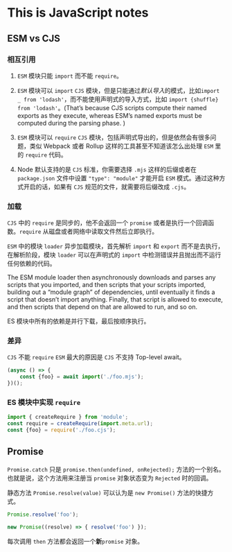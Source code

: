 # This is JavaScript notes
## ESM vs CJS
### 相互引用
1. `ESM` 模块只能 `import` 而不能 `require`。

2. `ESM` 模块可以 `import` `CJS` 模块，但是只能通过*默认导入*的模式，比如`import _ from 'lodash'`，而不能使用声明式的导入方式，比如 `import {shuffle} from 'lodash'`。(That’s because CJS scripts compute their named exports as they execute, whereas ESM’s named exports must be computed during the parsing phase.
)

3. `ESM` 模块可以 `require` `CJS` 模块，包括声明式导出的，但是依然会有很多问题，类似 Webpack 或者 Rollup 这样的工具甚至不知道该怎么出处理 `ESM` 里的 `require` 代码。

4. Node 默认支持的是 `CJS` 标准，你需要选择 `.mjs` 这样的后缀或者在 `package.json` 文件中设置 `"type": "module"` 才能开启 `ESM` 模式。通过这种方式开启的话，如果有 `CJS` 规范的文件，就需要将后缀改成 `.cjs`。

### 加载
`CJS` 中的 `require` 是同步的，他不会返回一个 `promise` 或者是执行一个回调函数。`require` 从磁盘或者网络中读取文件然后立即执行。

`ESM` 中的模块 `loader` 异步加载模块，首先解析 `import` 和 `export` 而不是去执行，在解析阶段，模块 `loader` 可以在声明式的 `import` 中检测错误并且抛出而不运行任何依赖的代码。

The ESM module loader then asynchronously downloads and parses any scripts that you imported, and then scripts that your scripts imported, building out a “module graph” of dependencies, until eventually it finds a script that doesn’t import anything. Finally, that script is allowed to execute, and then scripts that depend on that are allowed to run, and so on.

ES 模块中所有的依赖是并行下载，最后按顺序执行。

### 差异
`CJS` 不能 `require` `ESM` 最大的原因是 `CJS` 不支持 Top-level await。


```javascript
(async () => {
    const {foo} = await import('./foo.mjs');
})();
```

### ES 模块中实现 `require`
```javascript
import { createRequire } from 'module'; 
const require = createRequire(import.meta.url);  
const {foo} = require('./foo.cjs');
```

## Promise
`Promise.catch` 只是 `promise.then(undefined, onRejected);` 方法的一个别名。也就是说，这个方法用来注册当 `promise` 对象状态变为 `Rejected` 时的回调。

静态方法 `Promise.resolve(value)` 可以认为是 `new Promise()` 方法的快捷方式。
```javascript
Promise.resolve('foo');

new Promise((resolve) => { resolve('foo') });
```


每次调用 `then` 方法都会返回一个**新**`promise` 对象。